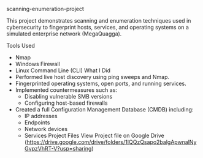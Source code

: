 
scanning-enumeration-project

This project demonstrates scanning and enumeration techniques used in cybersecurity to fingerprint hosts, services, and operating systems on a simulated enterprise network (MegaQuagga).

Tools Used
- Nmap
- Windows Firewall
- Linux Command Line (CLI)
  What I Did
- Performed live host discovery using ping sweeps and Nmap.
- Fingerprinted operating systems, open ports, and running services.
- Implemented countermeasures such as:
  - Disabling vulnerable SMB versions
  - Configuring host-based firewalls
- Created a full Configuration Management Database (CMDB) including:
  - IP addresses
  - Endpoints
  - Network devices
  - Services
  Project Files
View Project file on Google Drive (https://drive.google.com/drive/folders/1IQQzQsapo2balgApwnalNyGvpzVhRT-V?usp=sharing)
